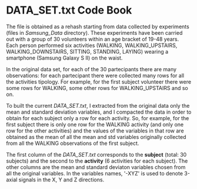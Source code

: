 # DATA_SET.txt Code Book

The file is obtained as a rehash starting from data collected by experiments (files in *Samsung_Data* directory). These experiments have been carried out with a group of 30 volunteers within an age bracket of 19-48 years. Each person performed six activities (WALKING, WALKING_UPSTAIRS, WALKING_DOWNSTAIRS, SITTING, STANDING, LAYING) wearing a smartphone (Samsung Galaxy S II) on the waist. 

In the original data set, for each of the 30 partecipants there are many observations: for each partecipant there were collected many rows for all the activities tipology. For example, for the first subject volunteer there were some rows for WALKING, some other rows for WALKING_UPSTAIRS and so on.   

To built the current *DATA_SET.txt*, I extracted from the original data only the mean and standard deviation variables, and I compacted the data in order to obtain for each subject only a row for each activity. So, for example, for the first subject there is only one row for the WALKING activity (and only one row for the other activities) and the values of the variables in that row are obtained as the mean of all the mean and std variables originally collected from all the WALKING observations of the first subject. 

The first column of the *DATA_SET.txt* corresponds to the **subject** (total: 30 subjects) and the second to the **activity** (6 activities for each subject). The other columns are the mean and standard deviaton variables chosen from all the original variables. In the variables names, '-XYZ' is used to denote 3-axial signals in the X, Y and Z directions.
